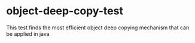 # object-deep-copy-test
This test finds the most efficient object deep copying mechanism that can be applied in java

